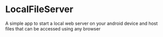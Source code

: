 # LocalFileServer
A simple app to start a local web server on your android device and host files that can be accessed using any browser
